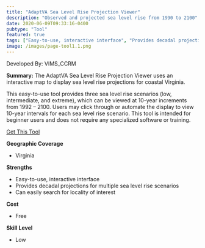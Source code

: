 ```yaml
---
title: "AdaptVA Sea Level Rise Projection Viewer"
description: "Observed and projected sea level rise from 1990 to 2100"
date: 2020-06-09T09:33:16-0400
pubtype: "Tool"
featured: true
tags: ["Easy-to-use, interactive interface", "Provides decadal projections for multiple sea level rise scenarios", "Can easily search for locality of interest"]
image: /images/page-tool1.1.png
---
```

Developed By: VIMS_CCRM

**Summary:** The AdaptVA Sea Level Rise Projection Viewer uses an interactive map to display sea level rise projections for coastal Virginia. 

This easy-to-use tool provides three sea level rise scenarios (low, intermediate, and extreme), which can be viewed at 10-year increments from 1992 – 2100. Users may click through or automate the display to view 10-year intervals for each sea level rise scenario. This tool is intended for beginner users and does not require any specialized software or training.

<a href="http://cmap2.vims.edu/SeaLevelRise_Depth/SLRDepth_revised4.html" target="_blank">Get This Tool</a>

__**Geographic Coverage**__
-  Virginia

__**Strengths**__
-  Easy-to-use, interactive interface
-  Provides decadal projections for multiple sea level rise scenarios
-  Can easily search for locality of interest

__**Cost**__
- Free

__**Skill Level**__
- Low
